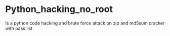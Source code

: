 # Python_hacking_no_root
Is a python code hacking and brute force attack on zip and md5sum cracker with pass list 
